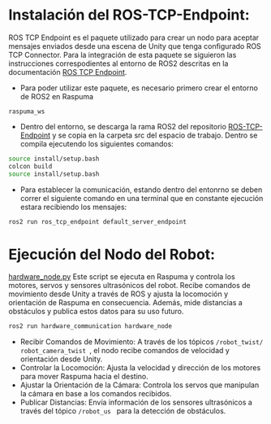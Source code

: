 # Instalación del ROS-TCP-Endpoint:

ROS TCP Endpoint es el paquete utilizado para crear un nodo para aceptar mensajes enviados desde una escena de Unity que tenga configurado ROS TCP Connector. Para la integración de esta paquete se siguieron las instrucciones correspodientes al entorno de ROS2 descritas en la documentación [ROS TCP Endpoint](https://github.com/Unity-Technologies/ROS-TCP-Endpoint/tree/main-ros2).

- Para poder utilizar este paquete, es necesario primero crear el entorno de ROS2 en Raspuma
```
raspuma_ws
```
- Dentro del entorno, se descarga la rama ROS2 del repositorio [ROS-TCP-Endpoint](https://github.com/Unity-Technologies/ROS-TCP-Endpoint/tree/main-ros2) y se copia en la carpeta src del espacio de trabajo. Dentro se compila ejecutendo los siguientes comandos:

```bash
source install/setup.bash
colcon build
source install/setup.bash
```
- Para establecer la comunicación, estando dentro del entonrno se deben correr el siguiente comando en una terminal que en constante ejecución estara recibiendo los mensajes:

```bash
ros2 run ros_tcp_endpoint default_server_endpoint
```

# Ejecución del Nodo del Robot:

[hardware_node.py](/src/hardware_communication) Este script se ejecuta en Raspuma y controla los motores, servos y sensores ultrasónicos del robot. Recibe comandos de movimiento desde Unity a través de ROS y ajusta la locomoción y orientación de Raspuma en consecuencia. Además, mide distancias a obstáculos y publica estos datos para su uso futuro.

```bash
ros2 run hardware_communication hardware_node
```
- Recibir Comandos de Movimiento: A través de los tópicos ```/robot_twist/ robot_camera_twist ```, el nodo recibe comandos de velocidad y orientación desde Unity.
- Controlar la Locomoción: Ajusta la velocidad y dirección de los motores para mover Raspuma hacia el destino.
- Ajustar la Orientación de la Cámara: Controla los servos que manipulan la cámara en base a los comandos recibidos.
- Publicar Distancias: Envía información de los sensores ultrasónicos a través del tópico ```/robot_us ```  para la detección de obstáculos.
